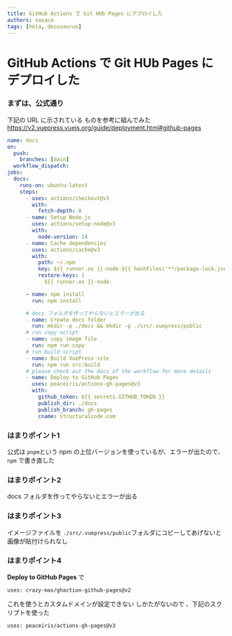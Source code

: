 ```yaml
---
title: GitHub Actions で Git HUb Pages にデプロイした
authors: sasaco
tags: [hola, docusaurus]
---
```


# GitHub Actions で Git HUb Pages にデプロイした

### まずは、公式通り
下記の URL に示されている ものを参考に組んでみた
https://v2.vuepress.vuejs.org/guide/deployment.html#github-pages
```yml
name: docs
on:
  push:
    branches: [main]
  workflow_dispatch:
jobs:
  docs:
    runs-on: ubuntu-latest
    steps:
      - uses: actions/checkout@v3
        with:
          fetch-depth: 0
      - name: Setup Node.js
        uses: actions/setup-node@v3
        with:
          node-version: 14
      - name: Cache dependencies
        uses: actions/cache@v3
        with:
          path: ~/.npm
          key: ${{ runner.os }}-node-${{ hashFiles('**/package-lock.json') }}
          restore-keys: |
            ${{ runner.os }}-node-

	  - name: npm install
        run: npm install            

	  # docs フォルダを作ってやらないとエラーが出る
      - name: Create docs folder
        run: mkdir -p ./docs && mkdir -p ./src/.vuepress/public
      # run copy script
      - name: copy image file
        run: npm run copy
      # run build script
      - name: Build VuePress site
        run: npm run src:build
      # please check out the docs of the workflow for more details
      - name: Deploy to GitHub Pages
        uses: peaceiris/actions-gh-pages@v3
        with:
          github_token: ${{ secrets.GITHUB_TOKEN }}
          publish_dir: ./docs
          publish_branch: gh-pages
          cname: structuralcode.com
```

### はまりポイント1
公式は `pnpm`という npm の上位バージョンを使っているが、エラーが出たので、 `npm` で書き直した

### はまりポイント2
docs フォルダを作ってやらないとエラーが出る

### はまりポイント3
イメージファイルを `./src/.vuepress/public`フォルダにコピーしてあげないと画像が貼付けられなし

### はまりポイント4
**Deploy to GitHub Pages** で    
```
uses: crazy-max/ghaction-github-pages@v2
```
これを使うとカスタムドメインが設定できない
しかたがないので 、下記のスクリプトを使った
```
uses: peaceiris/actions-gh-pages@v3
```